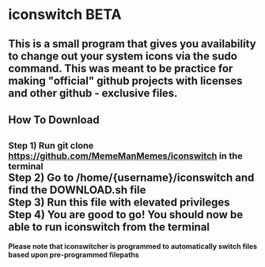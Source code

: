 # iconswitch BETA
This is a small program that gives you availability to change out your system icons via the sudo command.  This was meant to be practice for making "official" github projects with licenses and other github - exclusive files.
--------
## How To Download
<small>Step 1) Run **git clone https://github.com/MemeManMemes/iconswitch** in the terminal</small><br/>
Step 2) Go to /home/{username}/iconswitch and find the **DOWNLOAD.sh** file<br/>
Step 3) Run this file with elevated privileges<br/>
Step 4) You are good to go!  You should now be able to run iconswitch from the terminal<br/>
--------
**Please note that iconswitcher is programmed to automatically switch files based upon pre-programmed filepaths**
